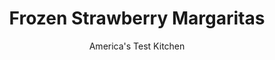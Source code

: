 ---
layout: ../../layouts/MarkdownPostLayout.astro
title: Frozen Strawberry Margaritas
author: America's Test Kitchen
pubDate: 2023-03-15
description: "Great strawberry margaritas start with real strawberries-and lots of them."
image_url: https://res.cloudinary.com/hksqkdlah/image/upload/ar_1:1,c_fill,dpr_2.0,f_auto,fl_lossy.progressive.strip_profile,g_faces:auto,q_auto:low,w_344/6904_sfs-strawberrymargaritas-06
tags: ["Fruit","Beverages"]
calories: 1729
protein: 
carbohydrates: 45
fats: 
fiber: 2
ingredients: ["4 cups, frozen strawberries","3/4 cup, sugar","1/4 cup, kosher salt","3 tablespoons, frozen limeade concentrate","2 cups, ice","2/3 cup, tequila (silver)","2/3 cup, Triple Sec"]
serves: 6
time: "25 minutes, plus 1 hour chilling"
instructions: ["Heat 2 cups strawberries, 1/4 cup sugar, and 3/4 teaspoon salt in medium saucepan over medium heat until berries begin to release their juices, about 5 minutes. Mash with potato masher until fruit breaks down, then simmer until mixture is syrupy and reduced to 3/4 cup, about 5 minutes. Stir in limeade concentrate and transfer to large bowl. Cover with plastic wrap and refrigerate until well chilled, about 1 hour. (Mixture can be made 1 day in advance.)","Combine remaining sugar and salt in pie plate. Remove strawberry mixture from refrigerator and dip rims of serving glasses in liquid. Press rims of glasses into salt mixture and set aside. Transfer chilled strawberry mixture to blender. Add remaining frozen strawberries, ice, tequila, and triple sec and blend until smooth. Pour into salted glasses."]
nutrition: ["158 mg Potassium, K","15 mg Phosphorus, P","19 mg Calcium, Ca","12 mg Magnesium, Mg","620 mg Sodium, Na","41 mg Vitamin C, total ascorbic acid","2 g Fiber, total dietary","16 µg Folate, food","40 g Sugars, total","2 µg Vitamin K (phylloquinone)","204 g Water","45 g Carbohydrate, by difference","16 µg Folate, DFE","1 µg Vitamin A, RAE","288 kcal Energy","24 g Sugars, added","1729 calories"]
notes: "If you don’t have kosher salt, substitute 1/2 teaspoon table salt in step 1 and 2 tablespoons table salt in step 2. You will need roughly 16 ounces of frozen strawberries for this recipe."
---